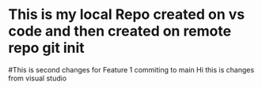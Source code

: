 # This is my local Repo created on vs code and then created on remote repo git init
#This is second changes for Feature 1 commiting to main
Hi this is changes from visual studio 